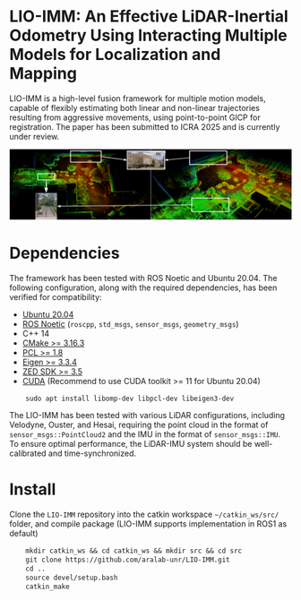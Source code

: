 # LIO-IMM: An Effective LiDAR-Inertial Odometry Using Interacting Multiple Models for Localization and Mapping
LIO-IMM is a high-level fusion framework for multiple motion models, capable of flexibly estimating both linear and non-linear trajectories resulting from aggressive movements, using point-to-point GICP for registration. 
The paper has been submitted to ICRA 2025 and is currently under review.

<p align='center'>
    <img src="./doc/SEM-UNR.png" alt="drawing" width="1000"/>
</p>

# Dependencies
The framework has been tested with ROS Noetic and Ubuntu 20.04. The following configuration, along with the required dependencies, has been verified for compatibility:

- [Ubuntu 20.04](https://releases.ubuntu.com/focal/)
- [ROS Noetic](http://wiki.ros.org/noetic/Installation/Ubuntu) (```roscpp```, ```std_msgs```, ```sensor_msgs```, ```geometry_msgs```)
- C++ 14
- [CMake >= 3.16.3](https://cmake.org/download/)
- [PCL >= 1.8](https://pointclouds.org/downloads/)
- [Eigen >= 3.3.4](http://eigen.tuxfamily.org/index.php?title=Main_Page)
- [ZED SDK >= 3.5](https://www.stereolabs.com/developers)
- [CUDA](https://developer.nvidia.com/cuda-downloads) (Recommend to use CUDA toolkit >= 11 for Ubuntu 20.04)

```
    sudo apt install libomp-dev libpcl-dev libeigen3-dev
```

The LIO-IMM has been tested with various LiDAR configurations, including Velodyne, Ouster, and Hesai, requiring the point cloud in the format of ```sensor_msgs::PointCloud2``` and the IMU in the format of ```sensor_msgs::IMU```. To ensure optimal performance, the LiDAR-IMU system should be well-calibrated and time-synchronized.

# Install
Clone the ``` LIO-IMM ``` repository into the catkin workspace ``` ~/catkin_ws/src/ ``` folder, and compile package (LIO-IMM supports implementation in ROS1 as default)

```
    mkdir catkin_ws && cd catkin_ws && mkdir src && cd src
    git clone https://github.com/aralab-unr/LIO-IMM.git
    cd ..
    source devel/setup.bash
    catkin_make
```
